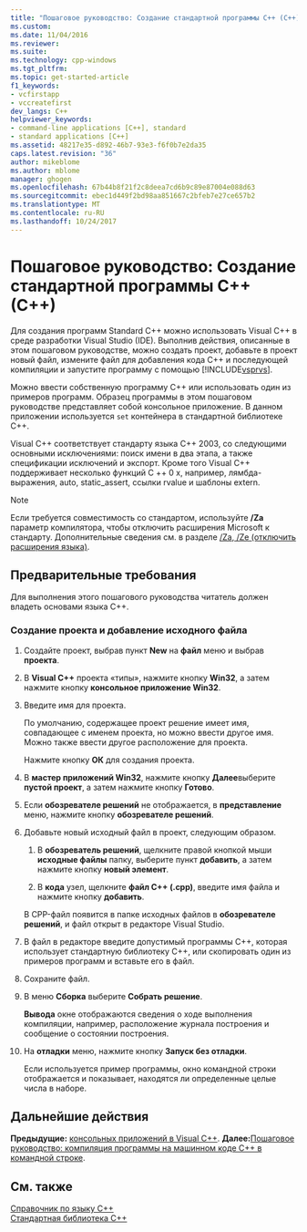 ```yaml
---
title: "Пошаговое руководство: Создание стандартной программы C++ (C++) | Документы Microsoft"
ms.custom: 
ms.date: 11/04/2016
ms.reviewer: 
ms.suite: 
ms.technology: cpp-windows
ms.tgt_pltfrm: 
ms.topic: get-started-article
f1_keywords:
- vcfirstapp
- vccreatefirst
dev_langs: C++
helpviewer_keywords:
- command-line applications [C++], standard
- standard applications [C++]
ms.assetid: 48217e35-d892-46b7-93e3-f6f0b7e2da35
caps.latest.revision: "36"
author: mikeblome
ms.author: mblome
manager: ghogen
ms.openlocfilehash: 67b44b8f21f2c8deea7cd6b9c89e87004e088d63
ms.sourcegitcommit: ebec1d449f2bd98aa851667c2bfeb7e27ce657b2
ms.translationtype: MT
ms.contentlocale: ru-RU
ms.lasthandoff: 10/24/2017
---
```

# <a name="walkthrough-creating-a-standard-c-program-c"></a>Пошаговое руководство: Создание стандартной программы C++ (C++)
Для создания программ Standard C++ можно использовать Visual C++ в среде разработки Visual Studio (IDE). Выполнив действия, описанные в этом пошаговом руководстве, можно создать проект, добавьте в проект новый файл, измените файл для добавления кода C++ и последующей компиляции и запустите программу с помощью [!INCLUDE[vsprvs](../assembler/masm/includes/vsprvs_md.md)].  
  
 Можно ввести собственную программу C++ или использовать один из примеров программ. Образец программы в этом пошаговом руководстве представляет собой консольное приложение. В данном приложении используется `set` контейнера в стандартной библиотеке C++.  
  
 Visual C++ соответствует стандарту языка C++ 2003, со следующими основными исключениями: поиск имени в два этапа, а также спецификации исключений и экспорт. Кроме того Visual C++ поддерживает несколько функций C ++ 0 x, например, лямбда-выражения, auto, static_assert, ссылки rvalue и шаблоны extern.  
  
> [!NOTE]
>  Если требуется совместимость со стандартом, используйте **/Za** параметр компилятора, чтобы отключить расширения Microsoft к стандарту. Дополнительные сведения см. в разделе [/Za, /Ze (отключить расширения языка)](../build/reference/za-ze-disable-language-extensions.md).  
  
## <a name="prerequisites"></a>Предварительные требования  
 Для выполнения этого пошагового руководства читатель должен владеть основами языка C++.  
  
### <a name="to-create-a-project-and-add-a-source-file"></a>Создание проекта и добавление исходного файла  
  
1.  Создайте проект, выбрав пункт **New** на **файл** меню и выбрав **проекта**.  
  
2.  В **Visual C++** проекта «типы», нажмите кнопку **Win32**, а затем нажмите кнопку **консольное приложение Win32**.  
  
3.  Введите имя для проекта.  
  
     По умолчанию, содержащее проект решение имеет имя, совпадающее с именем проекта, но можно ввести другое имя. Можно также ввести другое расположение для проекта.  
  
     Нажмите кнопку **ОК** для создания проекта.  
  
4.  В **мастер приложений Win32**, нажмите кнопку **Далее**выберите **пустой проект**, а затем нажмите кнопку **Готово**.  
  
5.  Если **обозревателе решений** не отображается, в **представление** меню, нажмите кнопку **обозревателе решений**.  
  
6.  Добавьте новый исходный файл в проект, следующим образом.  
  
    1.  В **обозреватель решений**, щелкните правой кнопкой мыши **исходные файлы** папку, выберите пункт **добавить**, а затем нажмите кнопку **новый элемент**.  
  
    2.  В **кода** узел, щелкните **файл C++ (.cpp)**, введите имя файла и нажмите кнопку **добавить**.  
  
     В CPP-файл появится в папке исходных файлов в **обозревателе решений**, и файл открыт в редакторе Visual Studio.  
  
7.  В файл в редакторе введите допустимый программы C++, которая использует стандартную библиотеку C++, или скопировать один из примеров программ и вставьте его в файл.  
  
8.  Сохраните файл.  
  
9. В меню **Сборка** выберите **Собрать решение**.  
  
     **Вывода** окне отображаются сведения о ходе выполнения компиляции, например, расположение журнала построения и сообщение о состоянии построения.  
  
10. На **отладки** меню, нажмите кнопку **Запуск без отладки**.  
  
     Если используется пример программы, окно командной строки отображается и показывает, находятся ли определенные целые числа в наборе.  
  
## <a name="next-steps"></a>Дальнейшие действия  
 **Предыдущие:** [консольных приложений в Visual C++](../windows/console-applications-in-visual-cpp.md). **Далее:**[Пошаговое руководство: компиляция программы на машинном коде C++ в командной строке](../build/walkthrough-compiling-a-native-cpp-program-on-the-command-line.md).  
  
## <a name="see-also"></a>См. также  
 [Справочник по языку C++](../cpp/cpp-language-reference.md)   
 [Стандартная библиотека C++](../standard-library/cpp-standard-library-reference.md)